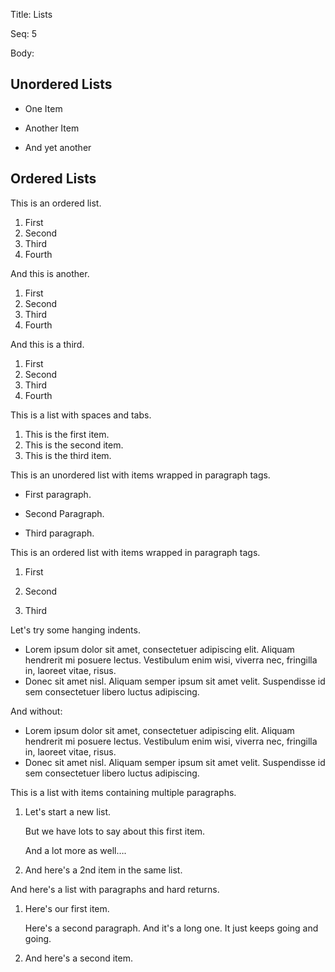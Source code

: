 Title:  Lists

Seq:    5

Body: 

## Unordered Lists

* One Item
+ Another Item
- And yet another

## Ordered Lists

This is an ordered list. 

1. First 
2. Second
3. Third
4. Fourth

And this is another. 

1. First
1. Second
1. Third
1. Fourth

And this is a third. 

1. First
8. Second
3. Third
5. Fourth

This is a list with spaces and tabs. 

   1. This is the first item. 
 2.   This is the second item. 
 3.	This is the third item. 

This is an unordered list with items wrapped in paragraph tags. 

* First paragraph. 

* Second Paragraph.

* Third paragraph. 

This is an ordered list with items wrapped in paragraph tags. 

1. First

2. Second

3. Third

Let's try some hanging indents. 

*   Lorem ipsum dolor sit amet, consectetuer adipiscing elit.
    Aliquam hendrerit mi posuere lectus. Vestibulum enim wisi,
    viverra nec, fringilla in, laoreet vitae, risus.
*   Donec sit amet nisl. Aliquam semper ipsum sit amet velit.
    Suspendisse id sem consectetuer libero luctus adipiscing.

And without:

*   Lorem ipsum dolor sit amet, consectetuer adipiscing elit.
Aliquam hendrerit mi posuere lectus. Vestibulum enim wisi,
viverra nec, fringilla in, laoreet vitae, risus.
*   Donec sit amet nisl. Aliquam semper ipsum sit amet velit.
Suspendisse id sem consectetuer libero luctus adipiscing.

This is a list with items containing multiple paragraphs. 

1. Let's start a new list. 

    But we have lots to say about this first item. 

	And a lot more as well….

2. And here's a 2nd item in the same list. 

And here's a list with paragraphs and hard returns. 

1. Here's our first item. 

    Here's a second paragraph. 
And it's a long one. 
It just keeps going and going. 

2. And here's a second item.

